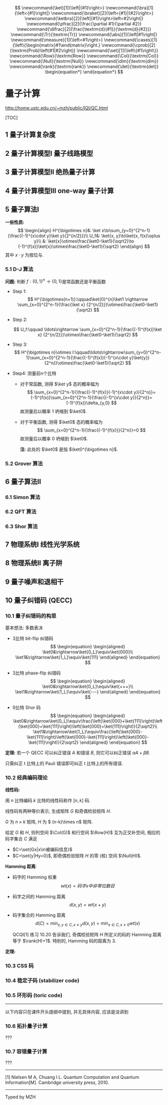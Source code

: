 $$
\newcommand{\ket}[1]{\left|{#1}\right>}
\newcommand{\bra}[1]{\left<{#1}\right|}
\newcommand{\braket}[2]{\left<{#1}|{#2}\right>}
\newcommand{\ketbra}[2]{\left|{#1}\right>\left<#2\right|}
\newcommand{\pfrac}[2]{\frac{\partial #1}{\partial #2}}
\newcommand{\difrac}[2]{\frac{\textrm{d}{#1}}{\textrm{d}{#2}}}
\newcommand{\Tr}{\textrm{Tr}}
\newcommand{\abs}[1]{\left|#1\right|}
\newcommand{\measure}[1]{\left<#1\right>}
\newcommand{\cases}[1]{\left\{\begin{matrix}#1\end{matrix}\right.}
\newcommand{\cprob}[2]{\textrm{Prob}\left(#1|#2\right)}
\newcommand{\set}[1]{\left\{#1\right\}}
\newcommand{\Row}{\textrm{Row}}
\newcommand{\Col}{\textrm{Col}}
\newcommand{\Null}{\textrm{Null}}
\newcommand{\dim}{\textrm{dim}}
\newcommand{\rank}{\textrm{rank}}
\newcommand{\det}{\textrm{det}}
\begin{equation*}
\end{equation*}
$$

# 量子计算

<http://home.ustc.edu.cn/~mzh/public/IQI/QC.html>

[TOC]

## 1 量子计算复杂度



## 2 量子计算模型I 量子线路模型



## 3 量子计算模型II 绝热量子计算



## 4 量子计算模型III one-way 量子计算



## 5 量子算法I

**一些性质:**
$$
\begin{align}
H^{\bigotimes n}&: \ket x\to\sum_{y=0}^{2^n-1}{\frac{(-1)^{x\cdot y}\ket y}{2^{n/2}}}\\
U_f&: \ket{x, y}\to\ket{x, f(x)\oplus y}\\
&: \ket{x}\otimes\frac{\ket0-\ket1}{\sqrt2}\to (-1)^{f(x)}\ket{x}\otimes\frac{\ket0-\ket1}{\sqrt2}
\end{align}
$$
其中 $x\cdot y$ 为按位与.



### 5.1 D-J 算法

**问题:** 判断 $f:\{0,1\}^n\rightarrow\{0,1\}$是常函数还是平衡函数

- Step 1:
  $$
  H^{\bigotimes(n+1)}:\qquad\ket{0}^{n}\ket1 \rightarrow \sum_{x=0}^{2^n-1}{\frac{\ket x}  {2^{n/2}}}\otimes\frac{\ket0-\ket1}{\sqrt2}
  $$
- Step 2:  
  
  
  $$
  U_f:\qquad \ldots\rightarrow \sum_{x=0}^{2^n-1}{\frac{(-1)^{f(x)}\ket x}  {2^{n/2}}}\otimes\frac{\ket0-\ket1}{\sqrt2}
  $$

- Step 3:
  $$
  H^{\bigotimes n}\otimes I:\qquad\ldots\rightarrow\sum_{y=0}^{2^n-1}\sum_{x=0}^{2^n-1}{\frac{(-1)^{f(x)}(-1)^{x\cdot y}\ket{y}}{2^n}}\otimes\frac{\ket0-\ket1}{\sqrt2}
  $$
  
- Step4: 测量前n个比特

  - 对于常函数, 测得 $\ket y$ 态的概率幅为
    $$
    \sum_{x=0}^{2^n-1}{\frac{(-1)^{f(x)}(-1)^{x\cdot y}}{2^n}}=(-1)^{f(x)}\sum_{x=0}^{2^n-1}{\frac{(-1)^{x\cdot y}}{2^n}}=(-1)^{f(x)}\delta_{y,0}
    $$
    故测量后以概率 1 坍缩到  $\ket0$.

  - 对于平衡函数, 测得 $\ket0$ 态的概率幅为
    $$
    \sum_{x=0}^{2^n-1}{\frac{(-1)^{f(x)}}{2^n}}=0
    $$
    故测量后以概率 0 坍缩到 $\ket0$.
    
    **注:** 此处的 $\ket0$ 是指 $\ket0^{\bigotimes n}$.

### 5.2 Grover 算法



## 6 量子算法II

### 6.1 Simon 算法



### 6.2 QFT 算法



### 6.3 Shor 算法



## 7 物理系统I 线性光学系统



## 8 物理系统II 离子阱



## 9 量子噪声和退相干





## 10 量子纠错码 (QECC)

### 10.1 量子纠错码的构思

基本想法: 多数表决

- 3比特 bit-flip 纠错码
  $$
  \begin{equation}
  \begin{aligned}
  \ket0&\rightarrow\ket{0_L}\equiv\ket{000}\\
  \ket1&\rightarrow\ket{1_L}\equiv\ket{111}
  \end{aligned}
  \end{equation}
  $$

- 3比特 phase-flip 纠错码
  $$
  \begin{equation}
  \begin{aligned}
  \ket0&\rightarrow\ket{0_L}\equiv\ket{+++}\\
  \ket1&\rightarrow\ket{1_L}\equiv\ket{---}
  \end{aligned}
  \end{equation}
  $$

- 9比特 Shor 码
  $$
  \begin{equation}
  \begin{aligned}
  \ket0&\rightarrow\ket{0_L}\equiv\frac{\left(\ket{000}+\ket{111}\right)\left(\ket{000}+\ket{111}\right)\left(\ket{000}+\ket{111}\right)}{2\sqrt2}\\
  \ket1&\rightarrow\ket{1_L}\equiv\frac{\left(\ket{000}-\ket{111}\right)\left(\ket{000}-\ket{111}\right)\left(\ket{000}-\ket{111}\right)}{2\sqrt2}
  \end{aligned}
  \end{equation}
  $$

**定理:** 若一个 QECC 可以纠正错误 $A$ 和错误 $B$, 则它可以纠正错误 $\alpha A+\beta B$.

只需纠正 t 比特上的 Pauli 错误即可纠正 t 比特上的所有错误.



### 10.2 经典编码理论

**线性码:**

用 $n$ 比特编码 $k$ 比特的线性码称作 $[n,k]$ 码.

线性码有两种等价表示, 生成矩阵 $G$ 和奇偶检验矩阵 $H$.

$G$ 为 $n\times k$ 矩阵, $H$ 为 $ (n-k)\times n$ 矩阵.

给定 $G$ 和 $H$, 则列空间 $\Col(G)$ 和行空间 $\Row(H)$ 互为正交补空间, 相应的码字集合 $C$ 满足

- $C=\set{Gx|x\in被编码信息}$
- $C=\set{y|Hy=0}$, 即奇偶检验矩阵 $H$ 的零 (核) 空间 $\Null(H)$.

**Hamming 距离**:

- 码字的 Hamming 权重
  $$
  wt(x)=码字x中非零位数目
  $$
  
- 码字之间的 Hamming 距离
  $$
  d(x,y)=wt(x+y)
  $$
  
- 码字集合的 Hamming 距离
  $$
  d(C)=\min_{x,y\in C, x\ne y}d(x,y)=\min_{x\in C, x\neq0}wt(x)
  $$
  
  QCQI[1] 练习 10.20 告诉我们, 奇偶校验矩阵 $H$ 所定义的码的 Hamming 距离等于 $\rank(H)+1$. 特别的, Hamming 码的距离为 3.

**定理:** 

### 10.3 CSS 码



### 10.4 稳定子码 (stabilizer code)



### 10.5 环形码 (toric code)



---

以下内容只在课件开头提纲中提到, 并无具体内容, 应该是没讲到

### 10.6 拓扑量子计算

???

### 10.7 容错量子计算

???

---

\[1\] Nielsen M A, Chuang I L. Quantum Computation and Quantum Information[M]. Cambridge university press, 2010.

---

Typed by MZH